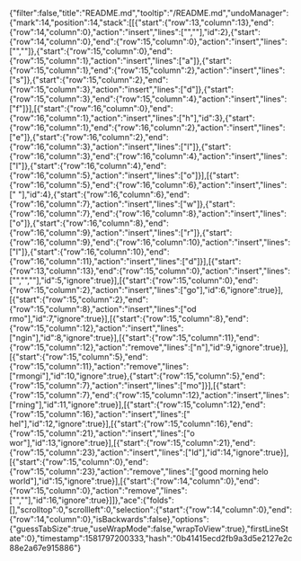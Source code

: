 {"filter":false,"title":"README.md","tooltip":"/README.md","undoManager":{"mark":14,"position":14,"stack":[[{"start":{"row":13,"column":13},"end":{"row":14,"column":0},"action":"insert","lines":["",""],"id":2},{"start":{"row":14,"column":0},"end":{"row":15,"column":0},"action":"insert","lines":["",""]},{"start":{"row":15,"column":0},"end":{"row":15,"column":1},"action":"insert","lines":["a"]},{"start":{"row":15,"column":1},"end":{"row":15,"column":2},"action":"insert","lines":["s"]},{"start":{"row":15,"column":2},"end":{"row":15,"column":3},"action":"insert","lines":["d"]},{"start":{"row":15,"column":3},"end":{"row":15,"column":4},"action":"insert","lines":["f"]}],[{"start":{"row":16,"column":0},"end":{"row":16,"column":1},"action":"insert","lines":["h"],"id":3},{"start":{"row":16,"column":1},"end":{"row":16,"column":2},"action":"insert","lines":["e"]},{"start":{"row":16,"column":2},"end":{"row":16,"column":3},"action":"insert","lines":["l"]},{"start":{"row":16,"column":3},"end":{"row":16,"column":4},"action":"insert","lines":["l"]},{"start":{"row":16,"column":4},"end":{"row":16,"column":5},"action":"insert","lines":["o"]}],[{"start":{"row":16,"column":5},"end":{"row":16,"column":6},"action":"insert","lines":[" "],"id":4},{"start":{"row":16,"column":6},"end":{"row":16,"column":7},"action":"insert","lines":["w"]},{"start":{"row":16,"column":7},"end":{"row":16,"column":8},"action":"insert","lines":["o"]},{"start":{"row":16,"column":8},"end":{"row":16,"column":9},"action":"insert","lines":["r"]},{"start":{"row":16,"column":9},"end":{"row":16,"column":10},"action":"insert","lines":["l"]},{"start":{"row":16,"column":10},"end":{"row":16,"column":11},"action":"insert","lines":["d"]}],[{"start":{"row":13,"column":13},"end":{"row":15,"column":0},"action":"insert","lines":["","",""],"id":5,"ignore":true}],[{"start":{"row":15,"column":0},"end":{"row":15,"column":2},"action":"insert","lines":["go"],"id":6,"ignore":true}],[{"start":{"row":15,"column":2},"end":{"row":15,"column":8},"action":"insert","lines":["od rmo"],"id":7,"ignore":true}],[{"start":{"row":15,"column":8},"end":{"row":15,"column":12},"action":"insert","lines":["ngin"],"id":8,"ignore":true}],[{"start":{"row":15,"column":11},"end":{"row":15,"column":12},"action":"remove","lines":["n"],"id":9,"ignore":true}],[{"start":{"row":15,"column":5},"end":{"row":15,"column":11},"action":"remove","lines":["rmongi"],"id":10,"ignore":true},{"start":{"row":15,"column":5},"end":{"row":15,"column":7},"action":"insert","lines":["mo"]}],[{"start":{"row":15,"column":7},"end":{"row":15,"column":12},"action":"insert","lines":["rning"],"id":11,"ignore":true}],[{"start":{"row":15,"column":12},"end":{"row":15,"column":16},"action":"insert","lines":[" hel"],"id":12,"ignore":true}],[{"start":{"row":15,"column":16},"end":{"row":15,"column":21},"action":"insert","lines":["o wor"],"id":13,"ignore":true}],[{"start":{"row":15,"column":21},"end":{"row":15,"column":23},"action":"insert","lines":["ld"],"id":14,"ignore":true}],[{"start":{"row":15,"column":0},"end":{"row":15,"column":23},"action":"remove","lines":["good morning helo world"],"id":15,"ignore":true}],[{"start":{"row":14,"column":0},"end":{"row":15,"column":0},"action":"remove","lines":["",""],"id":16,"ignore":true}]]},"ace":{"folds":[],"scrolltop":0,"scrollleft":0,"selection":{"start":{"row":14,"column":0},"end":{"row":14,"column":0},"isBackwards":false},"options":{"guessTabSize":true,"useWrapMode":false,"wrapToView":true},"firstLineState":0},"timestamp":1581797200333,"hash":"0b41415ecd2fb9a3d5e2127e2c88e2a67e915886"}